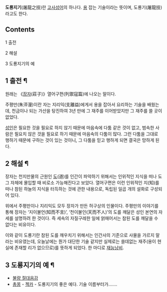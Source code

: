 **도룡지기**(屠龍之技)란 [고사성어](%EA%B3%A0%EC%82%AC%EC%84%B1%EC%96%B4.md)의 하나다. [용](%EC%9A%A9.md) 잡는 기술이라는 뜻이며, 도룡기(屠龍技)라고도 한다.

## Contents

    

1 출전

2 해설

3 도룡지기의 예

## 1 출전 ¶

원래는 《[장자](%EC%9E%A5%EC%9E%90.md)(莊子)》열어구편(列禦寇篇)에 나오는 말이다.

  

주평만(朱泙漫)이란 자는 지리익(支離益)에게서 용을 잡아서 요리하는 기술을 배웠는데, 천금이나 되는 가산을 탕진하여 3년 만에 그 재주를
이어받았지만 그 재주를 쓸 곳이 없었다.  

  

[성인](%EC%84%B1%EC%9D%B8.md)은 필요한 것을 필요로 하지 않기 때문에 마음속에 다툼 같은 것이 없고, 범속한 사람은
필요치 않은 것을 필요로 하기 때문에 마음속의 다툼이 많다. 그런 다툼을 그대로 행하기 때문에 구하는 것이 있는 것이니, 그 다툼을 믿고
행하게 되면 결국은 망하게 된다.

## 2 해설 ¶

장자는 천지만물의 근원인 [도](%EB%8F%84.md)(道)를 인간이 파악하기 위해서는 인위적인 지식을 떠나 도 그 자체에 몰입할 때
비로소 가능해진다고 보았다. 열어구편은 이런 인위적인 지(知)를 떠나 참된 하늘의 지식을 터득하는 것에 관한 내용으로, 독립된 일곱 개의
설화로 구성되어 있다.

  

위에서 주평만이나 지리익도 모두 장자가 만든 허구상의 인물이다. 주평만의 이야기를 통해 장자는 ‘지이불언(知而不言)’,
‘천이불인(天而不人)’의 도를 깨달은 성인 본연의 자세를 설명하려 한 것이다. 즉 세속의 자질구레한 일에 얽매어서는 참된 도를 깨달을 수
없다는 비유이다.  

  

이와 같이 도룡기란 참된 도를 깨우치기 위해서는 인간사의 기준으로 사물을 가르지 말라는 비유였는데, 오늘날에는 뭔가 대단한 기술 같지만
실제로는 쓸데없는 재주(용이 현실에 존재할 리가 없으므로)를 뜻하게 되었다. 한 마디로
[재능낭비](%EC%9E%AC%EB%8A%A5%EB%82%AD%EB%B9%84.md).

## 3 도룡지기의 예 ¶

  * [불량 절대음감](%EB%B6%88%EB%9F%89%20%EC%A0%88%EB%8C%80%EC%9D%8C%EA%B0%90.md)
  * [총몽](%EC%B4%9D%EB%AA%BD.md) \- [젝카](%EC%A0%9D%EC%B9%B4.md) \- 도룡지기의 좋은 예다. 기술 이름부터가…….

